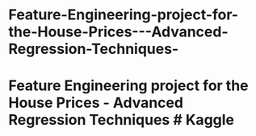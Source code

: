 # Feature-Engineering-project-for-the-House-Prices---Advanced-Regression-Techniques-
# Feature Engineering project for the House Prices - Advanced Regression Techniques  # Kaggle
